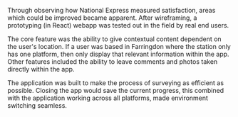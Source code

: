 Through observing how National Express measured satisfaction, areas which could be improved became apparent. After wireframing, a prototyping (in React) webapp was tested out in the field by real end users.

The core feature was the ability to give contextual content dependent on the user's location. If a user was based in Farringdon where the station only has one platform, then only display that relevant information within the app. Other features included the ability to leave comments and photos taken directly within the app.

The application was built to make the process of surveying as efficient as possible. Closing the app would save the current progress, this combined with the application working across all platforms, made environment switching seamless.
